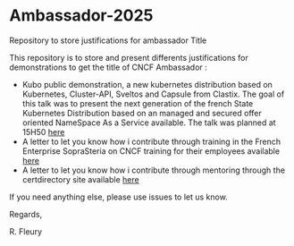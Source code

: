 # Ambassador-2025
Repository to store justifications for ambassador Title

This repository is to store and present differents justifications for demonstrations to get the title of CNCF Ambassador :

- Kubo public demonstration, a new kubernetes distribution based on Kubernetes, Cluster-API, Sveltos and Capsule from Clastix. The goal of this talk was to present the next generation of the french State Kubernetes Distribution based on an managed and secured offer oriented NameSpace As a Service available. The talk was planned at 15H50 [here](DINUM-Day.pdf) 
- A letter to let you know how i contribute through training in the French Enterprise SopraSteria on CNCF training for their employees available [here](ssg.pdf)
- A letter to let you know how i contribute through mentoring through the certdirectory site available [here](certdirectory.pdf)

If you need anything else, please use issues to let us know.

Regards,

R. Fleury

